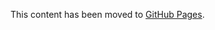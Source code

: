 This content has been moved to [GitHub Pages](https://microsoft.github.io/vs-threading/analyzers/VSTHRD100.html).
